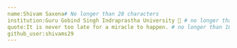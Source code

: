 ```yaml
---
name:Shivam Saxena# No longer than 28 characters
institution:Guru Gobind Singh Indraprastha University 🚩 # no longer than 58 characters
quote:It is never too late for a miracle to happen. # no longer than 100 characters, avoid using quotes(") to guarantee the format remains the same.
github_user:shivams29
---
```

